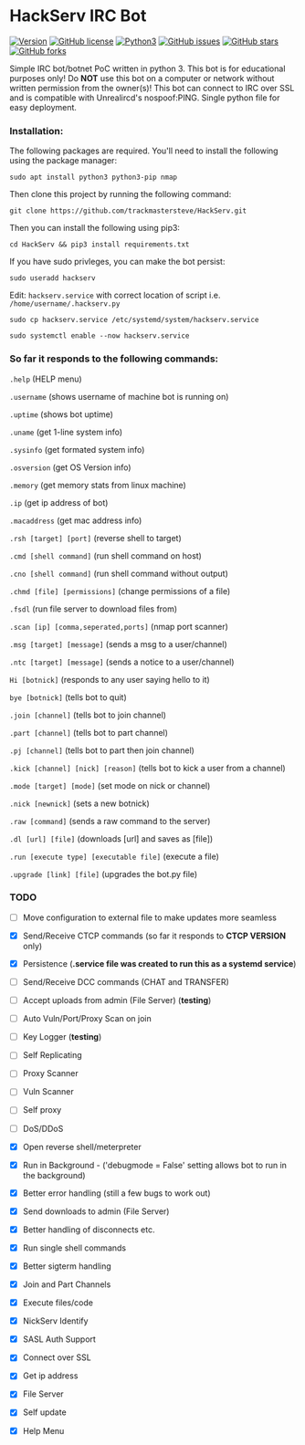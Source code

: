 # HackServ IRC Bot

[![Version](https://img.shields.io/badge/version-1.0.1-red.svg)]() [![GitHub license](https://img.shields.io/github/license/trackmastersteve/HackServ.svg)](https://github.com/trackmastersteve/HackServ/tree/master/LICENSE) [![Python3](https://img.shields.io/badge/python-3.9-green.svg)]() [![GitHub issues](https://img.shields.io/github/issues/trackmastersteve/HackServ.svg)](https://github.com/trackmastersteve/HackServ/issues) [![GitHub stars](https://img.shields.io/github/stars/trackmastersteve/HackServ.svg)](https://github.com/trackmastersteve/HackServ/stargazers)  [![GitHub forks](https://img.shields.io/github/forks/trackmastersteve/HackServ.svg)](https://github.com/trackmastersteve/HackServ/network) 

Simple IRC bot/botnet PoC written in python 3. This bot is for educational purposes only!
Do **NOT** use this bot on a computer or network without written permission from the owner(s)!
This bot can connect to IRC over SSL and is compatible with Unrealircd's nospoof:PING.
Single python file for easy deployment. 

### Installation:

The following packages are required. You'll need to install the following using the
package manager:

```sudo apt install python3 python3-pip nmap```

Then clone this project by running the following command:

```git clone https://github.com/trackmastersteve/HackServ.git```

Then you can install the following using pip3:

```cd HackServ && pip3 install requirements.txt```

If you have sudo privleges, you can make the bot persist:

```sudo useradd hackserv```

Edit: ```hackserv.service``` with correct location of script i.e. ```/home/username/.hackserv.py```

```sudo cp hackserv.service /etc/systemd/system/hackserv.service```

```sudo systemctl enable --now hackserv.service```

### So far it responds to the following commands:

```.help``` (HELP menu)

```.username``` (shows username of machine bot is running on)

```.uptime``` (shows bot uptime)

```.uname``` (get 1-line system info)

```.sysinfo``` (get formated system info)

```.osversion``` (get OS Version info)

```.memory``` (get memory stats from linux machine)

```.ip``` (get ip address of bot)

```.macaddress``` (get mac address info)

```.rsh [target] [port]``` (reverse shell to target)

```.cmd [shell command]``` (run shell command on host)

```.cno [shell command]``` (run shell command without output)

```.chmd [file] [permissions]``` (change permissions of a file)

```.fsdl``` (run file server to download files from)

```.scan [ip] [comma,seperated,ports]``` (nmap port scanner)

```.msg [target] [message]``` (sends a msg to a user/channel)

```.ntc [target] [message]``` (sends a notice to a user/channel)

```Hi [botnick]``` (responds to any user saying hello to it)

```bye [botnick]``` (tells bot to quit)

```.join [channel]``` (tells bot to join channel)

```.part [channel]``` (tells bot to part channel)

```.pj [channel]``` (tells bot to part then join channel)

```.kick [channel] [nick] [reason]``` (tells bot to kick a user from a channel)

```.mode [target] [mode]``` (set mode on nick or channel)

```.nick [newnick]``` (sets a new botnick)

```.raw [command]``` (sends a raw command to the server)

```.dl [url] [file]``` (downloads [url] and saves as [file])

```.run [execute type] [executable file]``` (execute a file)

```.upgrade [link] [file]``` (upgrades the bot.py file)

### TODO

- [ ] Move configuration to external file to make updates more seamless

- [x] Send/Receive CTCP commands (so far it responds to **CTCP VERSION** only)

- [x] Persistence (**.service file was created to run this as a systemd service**)

- [ ] Send/Receive DCC commands (CHAT and TRANSFER)

- [ ] Accept uploads from admin (File Server) (**testing**)

- [ ] Auto Vuln/Port/Proxy Scan on join

- [ ] Key Logger (**testing**)

- [ ] Self Replicating

- [ ] Proxy Scanner

- [ ] Vuln Scanner

- [ ] Self proxy

- [ ] DoS/DDoS

- [x] Open reverse shell/meterpreter

- [x] Run in Background - ('debugmode = False' setting allows bot to run in the background)

- [x] Better error handling (still a few bugs to work out)

- [x] Send downloads to admin (File Server)

- [x] Better handling of disconnects etc.

- [x] Run single shell commands

- [x] Better sigterm handling

- [x] Join and Part Channels

- [x] Execute files/code

- [x] NickServ Identify

- [x] SASL Auth Support

- [x] Connect over SSL 

- [x] Get ip address

- [x] File Server

- [x] Self update

- [x] Help Menu

